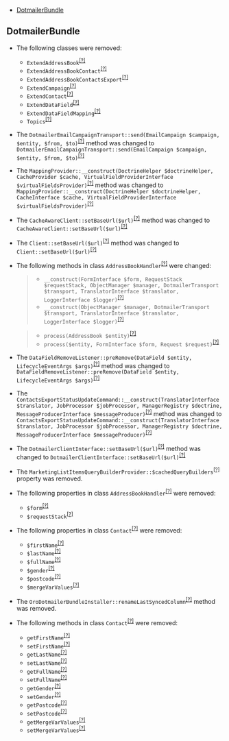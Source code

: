 - [DotmailerBundle](#dotmailerbundle)

DotmailerBundle
---------------
* The following classes were removed:
   - `ExtendAddressBook`<sup>[[?]](https://github.com/oroinc/OroCRMDotmailerBundle/tree/5.0.0/Model/ExtendAddressBook.php#L13 "Oro\Bundle\DotmailerBundle\Model\ExtendAddressBook")</sup>
   - `ExtendAddressBookContact`<sup>[[?]](https://github.com/oroinc/OroCRMDotmailerBundle/tree/5.0.0/Model/ExtendAddressBookContact.php#L13 "Oro\Bundle\DotmailerBundle\Model\ExtendAddressBookContact")</sup>
   - `ExtendAddressBookContactsExport`<sup>[[?]](https://github.com/oroinc/OroCRMDotmailerBundle/tree/5.0.0/Model/ExtendAddressBookContactsExport.php#L11 "Oro\Bundle\DotmailerBundle\Model\ExtendAddressBookContactsExport")</sup>
   - `ExtendCampaign`<sup>[[?]](https://github.com/oroinc/OroCRMDotmailerBundle/tree/5.0.0/Model/ExtendCampaign.php#L13 "Oro\Bundle\DotmailerBundle\Model\ExtendCampaign")</sup>
   - `ExtendContact`<sup>[[?]](https://github.com/oroinc/OroCRMDotmailerBundle/tree/5.0.0/Model/ExtendContact.php#L15 "Oro\Bundle\DotmailerBundle\Model\ExtendContact")</sup>
   - `ExtendDataField`<sup>[[?]](https://github.com/oroinc/OroCRMDotmailerBundle/tree/5.0.0/Model/ExtendDataField.php#L13 "Oro\Bundle\DotmailerBundle\Model\ExtendDataField")</sup>
   - `ExtendDataFieldMapping`<sup>[[?]](https://github.com/oroinc/OroCRMDotmailerBundle/tree/5.0.0/Model/ExtendDataFieldMapping.php#L5 "Oro\Bundle\DotmailerBundle\Model\ExtendDataFieldMapping")</sup>
   - `Topics`<sup>[[?]](https://github.com/oroinc/OroCRMDotmailerBundle/tree/5.0.0/Async/Topics.php#L4 "Oro\Bundle\DotmailerBundle\Async\Topics")</sup>
* The `DotmailerEmailCampaignTransport::send(EmailCampaign $campaign, $entity, $from, $to)`<sup>[[?]](https://github.com/oroinc/OroCRMDotmailerBundle/tree/5.0.0/Transport/DotmailerEmailCampaignTransport.php#L17 "Oro\Bundle\DotmailerBundle\Transport\DotmailerEmailCampaignTransport")</sup> method was changed to `DotmailerEmailCampaignTransport::send(EmailCampaign $campaign, $entity, $from, $to)`<sup>[[?]](https://github.com/oroinc/OroCRMDotmailerBundle/tree/5.1.0/Transport/DotmailerEmailCampaignTransport.php#L20 "Oro\Bundle\DotmailerBundle\Transport\DotmailerEmailCampaignTransport")</sup>
* The `MappingProvider::__construct(DoctrineHelper $doctrineHelper, CacheProvider $cache, VirtualFieldProviderInterface $virtualFieldsProvider)`<sup>[[?]](https://github.com/oroinc/OroCRMDotmailerBundle/tree/5.0.0/Provider/MappingProvider.php#L31 "Oro\Bundle\DotmailerBundle\Provider\MappingProvider")</sup> method was changed to `MappingProvider::__construct(DoctrineHelper $doctrineHelper, CacheInterface $cache, VirtualFieldProviderInterface $virtualFieldsProvider)`<sup>[[?]](https://github.com/oroinc/OroCRMDotmailerBundle/tree/5.1.0/Provider/MappingProvider.php#L25 "Oro\Bundle\DotmailerBundle\Provider\MappingProvider")</sup>
* The `CacheAwareClient::setBaseUrl($url)`<sup>[[?]](https://github.com/oroinc/OroCRMDotmailerBundle/tree/5.0.0/Provider/Transport/Rest/CacheAwareClient.php#L62 "Oro\Bundle\DotmailerBundle\Provider\Transport\Rest\CacheAwareClient")</sup> method was changed to `CacheAwareClient::setBaseUrl($url)`<sup>[[?]](https://github.com/oroinc/OroCRMDotmailerBundle/tree/5.1.0/Provider/Transport/Rest/CacheAwareClient.php#L54 "Oro\Bundle\DotmailerBundle\Provider\Transport\Rest\CacheAwareClient")</sup>
* The `Client::setBaseUrl($url)`<sup>[[?]](https://github.com/oroinc/OroCRMDotmailerBundle/tree/5.0.0/Provider/Transport/Rest/Client.php#L60 "Oro\Bundle\DotmailerBundle\Provider\Transport\Rest\Client")</sup> method was changed to `Client::setBaseUrl($url)`<sup>[[?]](https://github.com/oroinc/OroCRMDotmailerBundle/tree/5.1.0/Provider/Transport/Rest/Client.php#L57 "Oro\Bundle\DotmailerBundle\Provider\Transport\Rest\Client")</sup>
* The following methods in class `AddressBookHandler`<sup>[[?]](https://github.com/oroinc/OroCRMDotmailerBundle/tree/5.1.0/Form/Handler/AddressBookHandler.php#L28 "Oro\Bundle\DotmailerBundle\Form\Handler\AddressBookHandler")</sup> were changed:
  > - `__construct(FormInterface $form, RequestStack $requestStack, ObjectManager $manager, DotmailerTransport $transport, TranslatorInterface $translator, LoggerInterface $logger)`<sup>[[?]](https://github.com/oroinc/OroCRMDotmailerBundle/tree/5.0.0/Form/Handler/AddressBookHandler.php#L50 "Oro\Bundle\DotmailerBundle\Form\Handler\AddressBookHandler")</sup>
  > - `__construct(ObjectManager $manager, DotmailerTransport $transport, TranslatorInterface $translator, LoggerInterface $logger)`<sup>[[?]](https://github.com/oroinc/OroCRMDotmailerBundle/tree/5.1.0/Form/Handler/AddressBookHandler.php#L28 "Oro\Bundle\DotmailerBundle\Form\Handler\AddressBookHandler")</sup>

  > - `process(AddressBook $entity)`<sup>[[?]](https://github.com/oroinc/OroCRMDotmailerBundle/tree/5.0.0/Form/Handler/AddressBookHandler.php#L72 "Oro\Bundle\DotmailerBundle\Form\Handler\AddressBookHandler")</sup>
  > - `process($entity, FormInterface $form, Request $request)`<sup>[[?]](https://github.com/oroinc/OroCRMDotmailerBundle/tree/5.1.0/Form/Handler/AddressBookHandler.php#L43 "Oro\Bundle\DotmailerBundle\Form\Handler\AddressBookHandler")</sup>

* The `DataFieldRemoveListener::preRemove(DataField $entity, LifecycleEventArgs $args)`<sup>[[?]](https://github.com/oroinc/OroCRMDotmailerBundle/tree/5.0.0/EventListener/DataFieldRemoveListener.php#L27 "Oro\Bundle\DotmailerBundle\EventListener\DataFieldRemoveListener")</sup> method was changed to `DataFieldRemoveListener::preRemove(DataField $entity, LifecycleEventArgs $args)`<sup>[[?]](https://github.com/oroinc/OroCRMDotmailerBundle/tree/5.1.0/EventListener/DataFieldRemoveListener.php#L30 "Oro\Bundle\DotmailerBundle\EventListener\DataFieldRemoveListener")</sup>
* The `ContactsExportStatusUpdateCommand::__construct(TranslatorInterface $translator, JobProcessor $jobProcessor, ManagerRegistry $doctrine, MessageProducerInterface $messageProducer)`<sup>[[?]](https://github.com/oroinc/OroCRMDotmailerBundle/tree/5.0.0/Command/ContactsExportStatusUpdateCommand.php#L35 "Oro\Bundle\DotmailerBundle\Command\ContactsExportStatusUpdateCommand")</sup> method was changed to `ContactsExportStatusUpdateCommand::__construct(TranslatorInterface $translator, JobProcessor $jobProcessor, ManagerRegistry $doctrine, MessageProducerInterface $messageProducer)`<sup>[[?]](https://github.com/oroinc/OroCRMDotmailerBundle/tree/5.1.0/Command/ContactsExportStatusUpdateCommand.php#L36 "Oro\Bundle\DotmailerBundle\Command\ContactsExportStatusUpdateCommand")</sup>
* The `DotmailerClientInterface::setBaseUrl($url)`<sup>[[?]](https://github.com/oroinc/OroCRMDotmailerBundle/tree/5.0.0/Provider/Transport/Rest/DotmailerClientInterface.php#L13 "Oro\Bundle\DotmailerBundle\Provider\Transport\Rest\DotmailerClientInterface")</sup> method was changed to `DotmailerClientInterface::setBaseUrl($url)`<sup>[[?]](https://github.com/oroinc/OroCRMDotmailerBundle/tree/5.1.0/Provider/Transport/Rest/DotmailerClientInterface.php#L13 "Oro\Bundle\DotmailerBundle\Provider\Transport\Rest\DotmailerClientInterface")</sup>
* The `MarketingListItemsQueryBuilderProvider::$cachedQueryBuilders`<sup>[[?]](https://github.com/oroinc/OroCRMDotmailerBundle/tree/5.0.0/Provider/MarketingListItemsQueryBuilderProvider.php#L84 "Oro\Bundle\DotmailerBundle\Provider\MarketingListItemsQueryBuilderProvider::$cachedQueryBuilders")</sup> property was removed.
* The following properties in class `AddressBookHandler`<sup>[[?]](https://github.com/oroinc/OroCRMDotmailerBundle/tree/5.0.0/Form/Handler/AddressBookHandler.php#L23 "Oro\Bundle\DotmailerBundle\Form\Handler\AddressBookHandler")</sup> were removed:
   - `$form`<sup>[[?]](https://github.com/oroinc/OroCRMDotmailerBundle/tree/5.0.0/Form/Handler/AddressBookHandler.php#L23 "Oro\Bundle\DotmailerBundle\Form\Handler\AddressBookHandler::$form")</sup>
   - `$requestStack`<sup>[[?]](https://github.com/oroinc/OroCRMDotmailerBundle/tree/5.0.0/Form/Handler/AddressBookHandler.php#L28 "Oro\Bundle\DotmailerBundle\Form\Handler\AddressBookHandler::$requestStack")</sup>
* The following properties in class `Contact`<sup>[[?]](https://github.com/oroinc/OroCRMDotmailerBundle/tree/5.0.0/Entity/Contact.php#L123 "Oro\Bundle\DotmailerBundle\Entity\Contact")</sup> were removed:
   - `$firstName`<sup>[[?]](https://github.com/oroinc/OroCRMDotmailerBundle/tree/5.0.0/Entity/Contact.php#L123 "Oro\Bundle\DotmailerBundle\Entity\Contact::$firstName")</sup>
   - `$lastName`<sup>[[?]](https://github.com/oroinc/OroCRMDotmailerBundle/tree/5.0.0/Entity/Contact.php#L131 "Oro\Bundle\DotmailerBundle\Entity\Contact::$lastName")</sup>
   - `$fullName`<sup>[[?]](https://github.com/oroinc/OroCRMDotmailerBundle/tree/5.0.0/Entity/Contact.php#L139 "Oro\Bundle\DotmailerBundle\Entity\Contact::$fullName")</sup>
   - `$gender`<sup>[[?]](https://github.com/oroinc/OroCRMDotmailerBundle/tree/5.0.0/Entity/Contact.php#L147 "Oro\Bundle\DotmailerBundle\Entity\Contact::$gender")</sup>
   - `$postcode`<sup>[[?]](https://github.com/oroinc/OroCRMDotmailerBundle/tree/5.0.0/Entity/Contact.php#L155 "Oro\Bundle\DotmailerBundle\Entity\Contact::$postcode")</sup>
   - `$mergeVarValues`<sup>[[?]](https://github.com/oroinc/OroCRMDotmailerBundle/tree/5.0.0/Entity/Contact.php#L163 "Oro\Bundle\DotmailerBundle\Entity\Contact::$mergeVarValues")</sup>
* The `OroDotmailerBundleInstaller::renameLastSyncedColumn`<sup>[[?]](https://github.com/oroinc/OroCRMDotmailerBundle/tree/5.0.0/Migrations/Schema/OroDotmailerBundleInstaller.php#L94 "Oro\Bundle\DotmailerBundle\Migrations\Schema\OroDotmailerBundleInstaller::renameLastSyncedColumn")</sup> method was removed.
* The following methods in class `Contact`<sup>[[?]](https://github.com/oroinc/OroCRMDotmailerBundle/tree/5.0.0/Entity/Contact.php#L325 "Oro\Bundle\DotmailerBundle\Entity\Contact")</sup> were removed:
   - `getFirstName`<sup>[[?]](https://github.com/oroinc/OroCRMDotmailerBundle/tree/5.0.0/Entity/Contact.php#L325 "Oro\Bundle\DotmailerBundle\Entity\Contact::getFirstName")</sup>
   - `setFirstName`<sup>[[?]](https://github.com/oroinc/OroCRMDotmailerBundle/tree/5.0.0/Entity/Contact.php#L336 "Oro\Bundle\DotmailerBundle\Entity\Contact::setFirstName")</sup>
   - `getLastName`<sup>[[?]](https://github.com/oroinc/OroCRMDotmailerBundle/tree/5.0.0/Entity/Contact.php#L347 "Oro\Bundle\DotmailerBundle\Entity\Contact::getLastName")</sup>
   - `setLastName`<sup>[[?]](https://github.com/oroinc/OroCRMDotmailerBundle/tree/5.0.0/Entity/Contact.php#L358 "Oro\Bundle\DotmailerBundle\Entity\Contact::setLastName")</sup>
   - `getFullName`<sup>[[?]](https://github.com/oroinc/OroCRMDotmailerBundle/tree/5.0.0/Entity/Contact.php#L369 "Oro\Bundle\DotmailerBundle\Entity\Contact::getFullName")</sup>
   - `setFullName`<sup>[[?]](https://github.com/oroinc/OroCRMDotmailerBundle/tree/5.0.0/Entity/Contact.php#L380 "Oro\Bundle\DotmailerBundle\Entity\Contact::setFullName")</sup>
   - `getGender`<sup>[[?]](https://github.com/oroinc/OroCRMDotmailerBundle/tree/5.0.0/Entity/Contact.php#L391 "Oro\Bundle\DotmailerBundle\Entity\Contact::getGender")</sup>
   - `setGender`<sup>[[?]](https://github.com/oroinc/OroCRMDotmailerBundle/tree/5.0.0/Entity/Contact.php#L402 "Oro\Bundle\DotmailerBundle\Entity\Contact::setGender")</sup>
   - `getPostcode`<sup>[[?]](https://github.com/oroinc/OroCRMDotmailerBundle/tree/5.0.0/Entity/Contact.php#L413 "Oro\Bundle\DotmailerBundle\Entity\Contact::getPostcode")</sup>
   - `setPostcode`<sup>[[?]](https://github.com/oroinc/OroCRMDotmailerBundle/tree/5.0.0/Entity/Contact.php#L424 "Oro\Bundle\DotmailerBundle\Entity\Contact::setPostcode")</sup>
   - `getMergeVarValues`<sup>[[?]](https://github.com/oroinc/OroCRMDotmailerBundle/tree/5.0.0/Entity/Contact.php#L435 "Oro\Bundle\DotmailerBundle\Entity\Contact::getMergeVarValues")</sup>
   - `setMergeVarValues`<sup>[[?]](https://github.com/oroinc/OroCRMDotmailerBundle/tree/5.0.0/Entity/Contact.php#L445 "Oro\Bundle\DotmailerBundle\Entity\Contact::setMergeVarValues")</sup>

